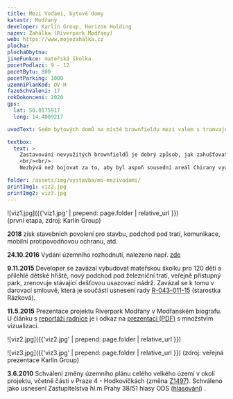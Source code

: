 ```yaml
---
title: Mezi Vodami, bytové domy
katastr: Modřany
developer: Karlín Group, Horizon Holding
nazev: Zahálka (Riverpark Modřany)
web: https://www.mojezahalka.cz
plocha:
plochaObytna:
jineFunkce: mateřská školka
pocetPodlazi: 9 - 12
pocetBytu: 800
pocetParking: 1000
uzemniPlanKod: OV-H
fazeSchvaleni: 17
rokDokonceni: 2020
gps:
  lat: 50.0175917
  long: 14.4009217

uvodText: Sedm bytových domů na místě brownfieldu mezi valem s tramvajovou tratí a valem s železnicí

textbox:
  text: >
    Zastavování nevyužitých brownfieldů je dobrý způsob, jak zahušťovat město, zvlášť když hned vedle jezdí tramvaj. Vzhledem k tomu, že se jedná o vybudování celé nové čtvrti, úplně zde ale chybí jakákoli občanská vybavenost (obchody, lékaři, pošta, škola). Na ní by se měl developer podílet.
    <br/><br/>
    Nezbývá než bojovat za to, aby byl aspoň sousední areál Chirany využit pro rozvoj města lépe, je to již poslední volný prostor v oblasti Belárie.

folder: /assets/img/vystavba/mo-mezivodami/
printImg1: viz2.jpg
printImg2: viz3.jpg
---
```


![viz1.jpg]({{'viz1.jpg' | prepend: page.folder | relative_url }})<br/>
(první etapa, zdroj: Karlín Group)

**2018** získ stavebních povolení pro stavbu, podchod pod tratí, komunikace, mobilní protipovodňovou ochranu, atd.

**24.10.2016** Vydání územního rozhodnutí, nalezeno např. [zde](http://bydlenivhodkovickach.cz/wp-content/uploads/2016/11/16_0889.pdf)

**9.11.2015** Developer se zavázal vybudovat mateřskou školku pro 120 dětí a přilehlé dětské hřiště, nový podchod pod železniční tratí, veřejně přístupný park, zrenovuje stávající dešťovou usazovací nádrž. Zavázal se k tomu v darovací smlouvě, která je součástí usnesení rady [R-043-011-15](https://www.praha12.cz/assets/File.ashx?id_org=80112&id_dokumenty=44349) (starostka Rázková).

**11.5.2015** Prezentace projektu Riverpark Modřany v Modřanském biografu. U článku s [reportáží radnice](http://www.praha12.cz/prezentace%2Dprojektu%2Driverpark%2Dmodrany/d-39742/p1=2056) je i odkaz na [prezentaci (PDF)](http://www.praha12.cz/assets/File.ashx?id_org=80112&id_dokumenty=39746) s množstvím vizualizací.

![viz2.jpg]({{'viz2.jpg' | prepend: page.folder | relative_url }})

![viz3.jpg]({{'viz3.jpg' | prepend: page.folder | relative_url }})
(zdroj: veřejná prezentace Karlín Group)

**3.6.2010** Schválení změny územního plánu celého velkého území v okolí projektu, včetně části v Praze 4 - Hodkovičkách (změna [Z1497](https://app.iprpraha.cz/napp/zmeny/?id=922&action=view&presenter=Articlezmenyupravy)). Schváleno jako usnesení Zastupitelstva hl.m.Prahy 38/51 hlasy ODS ([hlasování](http://www.praha.eu/jnp/cz/o_meste/primator_a_volene_organy/zastupitelstvo/vysledky_hlasovani/index.html?periodId=18282&resolutionNumber=51&meeting=38&printNumber=&s=1&votingId=23181&start=&size=)) .
